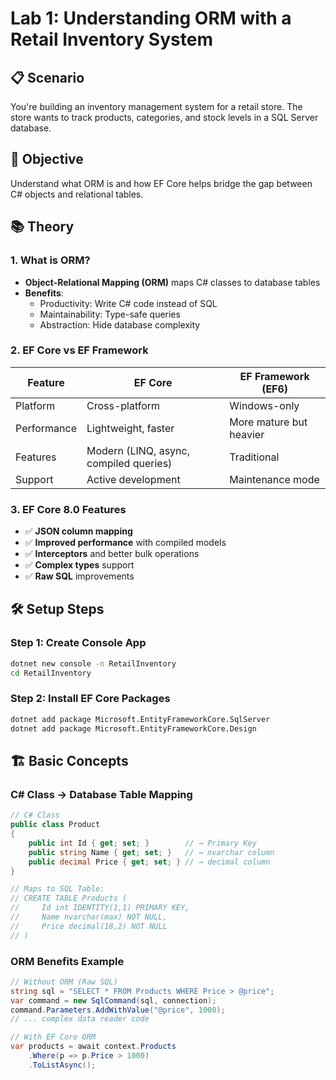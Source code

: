 # Lab 1: Understanding ORM with a Retail Inventory System

## 📋 Scenario
You're building an inventory management system for a retail store. The store wants to track products, categories, and stock levels in a SQL Server database.

## 🎯 Objective
Understand what ORM is and how EF Core helps bridge the gap between C# objects and relational tables.

## 📚 Theory

### 1. What is ORM?
- **Object-Relational Mapping (ORM)** maps C# classes to database tables
- **Benefits**: 
  - Productivity: Write C# code instead of SQL
  - Maintainability: Type-safe queries
  - Abstraction: Hide database complexity

### 2. EF Core vs EF Framework
| Feature | EF Core | EF Framework (EF6) |
|---------|---------|-------------------|
| Platform | Cross-platform | Windows-only |
| Performance | Lightweight, faster | More mature but heavier |
| Features | Modern (LINQ, async, compiled queries) | Traditional |
| Support | Active development | Maintenance mode |

### 3. EF Core 8.0 Features
- ✅ **JSON column mapping**
- ✅ **Improved performance** with compiled models
- ✅ **Interceptors** and better bulk operations
- ✅ **Complex types** support
- ✅ **Raw SQL** improvements

## 🛠️ Setup Steps

### Step 1: Create Console App
```bash
dotnet new console -n RetailInventory
cd RetailInventory
```

### Step 2: Install EF Core Packages
```bash
dotnet add package Microsoft.EntityFrameworkCore.SqlServer
dotnet add package Microsoft.EntityFrameworkCore.Design
```

## 🏗️ Basic Concepts

### C# Class → Database Table Mapping
```csharp
// C# Class
public class Product 
{
    public int Id { get; set; }        // → Primary Key
    public string Name { get; set; }   // → nvarchar column
    public decimal Price { get; set; } // → decimal column
}

// Maps to SQL Table:
// CREATE TABLE Products (
//     Id int IDENTITY(1,1) PRIMARY KEY,
//     Name nvarchar(max) NOT NULL,
//     Price decimal(18,2) NOT NULL
// )
```

### ORM Benefits Example
```csharp
// Without ORM (Raw SQL)
string sql = "SELECT * FROM Products WHERE Price > @price";
var command = new SqlCommand(sql, connection);
command.Parameters.AddWithValue("@price", 1000);
// ... complex data reader code

// With EF Core ORM
var products = await context.Products
    .Where(p => p.Price > 1000)
    .ToListAsync();
```

